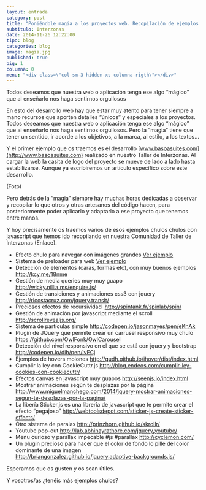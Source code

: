 ```yaml
---
layout: entrada
category: post
title: "Poniéndole magia a los proyectos web. Recopilación de ejemplos de Javascript"
subtitulo: Interzonas
date: 2014-11-26 12:22:00
tipo: blog
categories: blog
image: magia.jpg
published: true
big: 1
columna: 0
menu: "<div class=\"col-sm-3 hidden-xs columna-rigth\"></div>"
---
```



Todos deseamos que nuestra web o aplicación tenga ese algo “mágico” que al enseñarlo nos haga sentirnos orgullosos


<!--mas-->

En esto del desarrollo web hay que estar muy atento para tener siempre a mano recursos que aporten detalles “únicos” y especiales a los proyectos. Todos deseamos que nuestra web o aplicación tenga ese algo “mágico” que al enseñarlo nos haga sentirnos orgullosos. Pero la “magia” tiene que tener un sentido, ir acorde a los objetivos, a la marca, al estilo, a los textos… 

Y el primer ejemplo que os traemos es el desarrollo [www.basoasuites.com](http://www.basoasuites.com) realizado en nuestro Taller de Interzonas. Al cargar la web la casita de logo del proyecto se mueve de lado a lado hasta estabilizarse. Aunque ya escribiremos un artículo específico sobre este desarrollo.

(Foto)

Pero detrás de la “magia” siempre hay muchas horas dedicadas a observar y recopilar lo que otros y otras artesanos del código hacen, para posteriormente poder aplicarlo y adaptarlo a ese proyecto que tenemos entre manos.

Y hoy precisamente os traemos varios de esos ejemplos chulos chulos con javascript que hemos ido recopilando en nuestra Comunidad de Taller de Interzonas (Enlace). 

* Efecto chulo para navegar con imágenes grandes [Ver ejemplo](http://tholman.com/intense-images/)
* Sistema de preloader para web [Ver ejemplo](http://gianlucaguarini.github.io/jquery.html5loader/)
* Detección de elementos (caras, formas etc), con muy buenos ejemplos http://kcy.me/18nme
* Gestión de media queries muy muy guapo ﻿ http://wicky.nillia.ms/enquire.js/
* Gestión de transiciones y animaciones css3 con jquery http://ricostacruz.com/jquery.transit/
* Preciosos efectos de recursividad ﻿ http://spintank.fr/spinlab/spin/
* Gestión de animación por javascript mediante el scroll﻿ http://scrollrevealjs.org/ 
* Sistema de partículas simple http://codepen.io/jasonmayes/pen/eKhAk
* Plugin de JQuery que permite crear un carrusel responsivo muy chulo https://github.com/OwlFonk/OwlCarousel
* Detección del nivel responsivo en el que se está con jquery y bootstrap http://codepen.io/dih/pen/ivECj ﻿
* Ejemplos de hovers molones http://gudh.github.io/ihover/dist/index.html
* Cumplir la ley con CookieCuttr.js http://blog.endeos.com/cumplir-ley-cookies-con-cookiecuttr/﻿
* Efectos canvas en javascript muy guapos http://seenjs.io/index.html 
* Mostrar animaciones según te desplazas por la página http://www.miguelmanchego.com/2014/jquery-mostrar-animaciones-segun-te-desplazas-por-la-pagina/﻿
* La libería Sticker.js es una librería de javascript que te permite crear el efecto “pegajoso” http://webtoolsdepot.com/sticker-js-create-sticker-effects/﻿
* Otro sistema de paralax﻿ http://prinzhorn.github.io/skrollr/ 
* Youtube pop-out﻿ http://lab.abhinayrathore.com/jquery_youtube/
* Menu curioso y parallax impecable #js #parallax  ﻿http://cyclemon.com/
* Un plugin precioso para hacer que el color de fondo lo pille del color dominante de una imagen ﻿http://briangonzalez.github.io/jquery.adaptive-backgrounds.js/

Esperamos que os gusten y os sean útiles.

Y vosotros/as ¿tenéis más ejemplos chulos?



